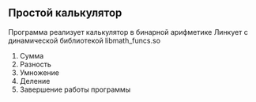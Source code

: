 ## Простой калькулятор

Программа реализует калькулятор в бинарной арифметике
Линкует с динамической библиотекой libmath_funcs.so
1. Сумма
2. Разность
3. Умножение
4. Деление
0. Завершение работы программы
